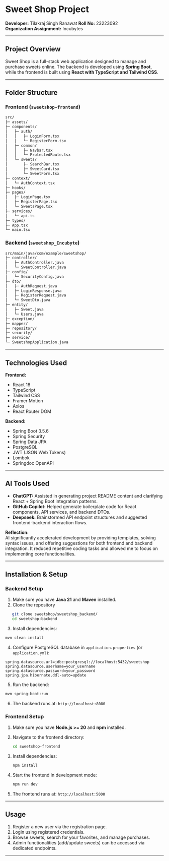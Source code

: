 # Sweet Shop Project

**Developer:** Tilakraj Singh Ranawat 
**Roll No:** 23223092  
**Organization Assignment:** Incubytes  

---

## Project Overview

Sweet Shop is a full-stack web application designed to manage and purchase sweets online. The backend is developed using **Spring Boot**, while the frontend is built using **React with TypeScript and Tailwind CSS**.

---

## Folder Structure

### Frontend (`sweetshop-frontend`)

```bash
src/
├─ assets/
├─ components/
│   ├─ auth/
│   │   ├─ LoginForm.tsx
│   │   └─ RegisterForm.tsx
│   ├─ common/
│   │   ├─ Navbar.tsx
│   │   └─ ProtectedRoute.tsx
│   └─ sweets/
│       ├─ SearchBar.tsx
│       ├─ SweetCard.tsx
│       └─ SweetForm.tsx
├─ context/
│   └─ AuthContext.tsx
├─ hooks/
├─ pages/
│   ├─ LoginPage.tsx
│   ├─ RegisterPage.tsx
│   └─ SweetsPage.tsx
├─ services/
│   └─ api.ts
├─ types/
├─ App.tsx
└─ main.tsx
```

### Backend (`sweetshop_Incubyte`)
```bash
src/main/java/com/example/sweetshop/
├─ controller/
│   ├─ AuthController.java
│   └─ SweetController.java
├─ config/
│   └─ SecurityConfig.java
├─ dto/
│   ├─ AuthRequest.java
│   ├─ LoginResponse.java
│   ├─ RegisterRequest.java
│   └─ SweetDto.java
├─ entity/
│   ├─ Sweet.java
│   └─ Users.java
├─ exception/
├─ mapper/
├─ repository/
├─ security/
├─ service/
└─ SweetshopApplication.java

````

---

## Technologies Used

**Frontend:**
- React 18
- TypeScript
- Tailwind CSS
- Framer Motion
- Axios
- React Router DOM

**Backend:**
- Spring Boot 3.5.6
- Spring Security
- Spring Data JPA
- PostgreSQL
- JWT (JSON Web Tokens)
- Lombok
- Springdoc OpenAPI

---

## AI Tools Used

- **ChatGPT:** Assisted in generating project README content and clarifying React + Spring Boot integration patterns.
- **GitHub Copilot:** Helped generate boilerplate code for React components, API services, and backend DTOs.
- **Deepseek:** Brainstormed API endpoint structures and suggested frontend-backend interaction flows.

**Reflection:**  
AI significantly accelerated development by providing templates, solving syntax issues, and offering suggestions for both frontend and backend integration. It reduced repetitive coding tasks and allowed me to focus on implementing core functionalities.

---

## Installation & Setup

### Backend Setup

1. Make sure you have **Java 21** and **Maven** installed.
2. Clone the repository
```bash
   git clone sweetshop/sweetshop_backend/
   cd sweetshop-backend
````

3. Install dependencies:

```bash
mvn clean install
```
4. Configure PostgreSQL database in `application.properties` (or `application.yml`):

  ```properties
  spring.datasource.url=jdbc:postgresql://localhost:5432/sweetshop
  spring.datasource.username=your_username
  spring.datasource.password=your_password
  spring.jpa.hibernate.ddl-auto=update
  ```
5. Run the backend:

```bash
mvn spring-boot:run
```
6. The backend runs at: `http://localhost:8080`

### Frontend Setup

1. Make sure you have **Node.js >= 20** and **npm** installed.
2. Navigate to the frontend directory:

   ```bash
   cd sweetshop-frontend
   ```
3. Install dependencies:

   ```bash
   npm install
   ```
4. Start the frontend in development mode:

   ```bash
   npm run dev
   ```
5. The frontend runs at: `http://localhost:5000`

---

## Usage

1. Register a new user via the registration page.
2. Login using registered credentials.
3. Browse sweets, search for your favorites, and manage purchases.
4. Admin functionalities (add/update sweets) can be accessed via dedicated endpoints.

---

